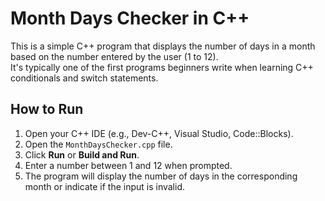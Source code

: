# Month Days Checker in C++

This is a simple C++ program that displays the number of days in a month based on the number entered by the user (1 to 12).  
It's typically one of the first programs beginners write when learning C++ conditionals and switch statements.

## How to Run

1. Open your C++ IDE (e.g., Dev-C++, Visual Studio, Code::Blocks).
2. Open the `MonthDaysChecker.cpp` file.
3. Click **Run** or **Build and Run**.
4. Enter a number between 1 and 12 when prompted.
5. The program will display the number of days in the corresponding month or indicate if the input is invalid.
